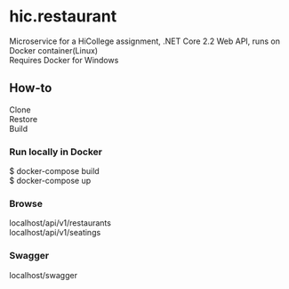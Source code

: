 # hic.restaurant
Microservice for a HiCollege assignment, .NET Core 2.2 Web API, runs on Docker container(Linux)  
Requires Docker for Windows
## How-to
Clone  
Restore  
Build
### Run locally in Docker
$ docker-compose build  
$ docker-compose up
### Browse 
localhost/api/v1/restaurants  
localhost/api/v1/seatings
### Swagger
localhost/swagger
